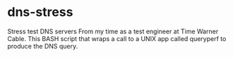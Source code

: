 # dns-stress
Stress test DNS servers
From my time as a test engineer at Time Warner Cable.  This BASH script that wraps a call to a UNIX app called queryperf to produce the DNS query.
